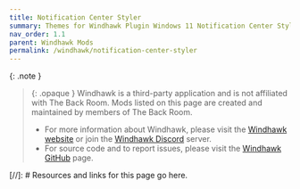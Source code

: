 ```yaml
---
title: Notification Center Styler
summary: Themes for Windhawk Plugin Windows 11 Notification Center Styler
nav_order: 1.1
parent: Windhawk Mods
permalink: /windhawk/notification-center-styler
---
```


{: .note }
> {: .opaque }
> Windhawk is a third-party application and is not affiliated with The Back Room. Mods listed on this page are created and maintained by members of The Back Room.
> 
> - For more information about Windhawk, please visit the [Windhawk website] or join the [Windhawk Discord] server.
> - For source code and to report issues, please visit the [Windhawk GitHub] page.

<!-- ////////////////////////////////////////////////////////////////////////////////////////////////////////////////////// -->

[//]: # Resources and links for this page go here.

[Windhawk website]: https://windhawk.net
[Windhawk Discord]: https://discord.com/servers/windhawk-923944342991818753
[Windhawk GitHub]: https://github.com/ramensoftware/windhawk

<!-- ////////////////////////////////////////////////////////////////////////////////////////////////////////////////////// -->

